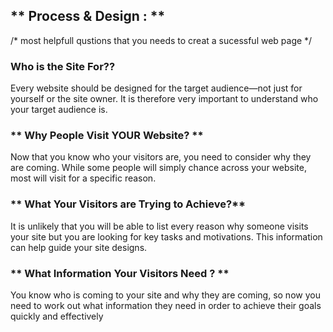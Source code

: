 ## ** Process & Design : **

/* most helpfull qustions that you needs to creat a sucessful web page */
### **Who is the Site For??** 
Every website should be designed for the 
target audience—not just for yourself or the 
site owner. It is therefore very important to 
understand who your target audience is.

 ###  ** Why People Visit YOUR Website? **
Now that you know who your visitors are, you 
need to consider why they are coming. While 
some people will simply chance across your 
website, most will visit for a specific reason. 

### ** What Your Visitors are Trying to Achieve?**
It is unlikely that you will be able to list every 
reason why someone visits your site but you 
are looking for key tasks and motivations. This 
information can help guide your site designs.

### ** What Information Your Visitors Need ? ** 
 You know who is coming to your site and why 
they are coming, so now you need to work out 
what information they need in order to achieve 
their goals quickly and effectively 
